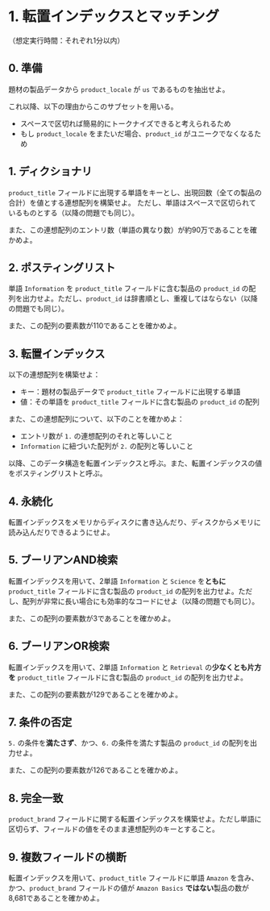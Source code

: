 # 1. 転置インデックスとマッチング

（想定実行時間：それぞれ1分以内）

## 0. 準備

題材の製品データから `product_locale` が `us` であるものを抽出せよ。

これ以降、以下の理由からこのサブセットを用いる。

- スペースで区切れば簡易的にトークナイズできると考えられるため
- もし `product_locale` をまたいだ場合、`product_id` がユニークでなくなるため

## 1. ディクショナリ

`product_title` フィールドに出現する単語をキーとし、出現回数（全ての製品の合計）を値とする連想配列を構築せよ。
ただし、単語はスペースで区切られているものとする（以降の問題でも同じ）。

また、この連想配列のエントリ数（単語の異なり数）が約90万であることを確かめよ。

## 2. ポスティングリスト

単語 `Information` を `product_title` フィールドに含む製品の `product_id` の配列を出力せよ。ただし、`product_id` は辞書順とし、重複してはならない（以降の問題でも同じ）。

また、この配列の要素数が110であることを確かめよ。

## 3. 転置インデックス

以下の連想配列を構築せよ：

- キー：題材の製品データで `product_title` フィールドに出現する単語
- 値：その単語を `product_title` フィールドに含む製品の `product_id` の配列

また、この連想配列について、以下のことを確かめよ：

- エントリ数が `1.` の連想配列のそれと等しいこと
- `Information` に紐づいた配列が `2.` の配列と等しいこと

以降、このデータ構造を転置インデックスと呼ぶ。また、転置インデックスの値をポスティングリストと呼ぶ。

## 4. 永続化

転置インデックスをメモリからディスクに書き込んだり、ディスクからメモリに読み込んだりできるようにせよ。

## 5. ブーリアンAND検索

転置インデックスを用いて、2単語 `Information` と `Science` を**ともに** `product_title` フィールドに含む製品の `product_id` の配列を出力せよ。ただし、配列が非常に長い場合にも効率的なコードにせよ（以降の問題でも同じ）。

また、この配列の要素数が3であることを確かめよ。

## 6. ブーリアンOR検索

転置インデックスを用いて、2単語 `Information` と `Retrieval` の**少なくとも片方を** `product_title` フィールドに含む製品の `product_id` の配列を出力せよ。

また、この配列の要素数が129であることを確かめよ。

## 7. 条件の否定

`5.` の条件を**満たさず**、かつ、`6.` の条件を満たす製品の `product_id` の配列を出力せよ。

また、この配列の要素数が126であることを確かめよ。

## 8. 完全一致

`product_brand` フィールドに関する転置インデックスを構築せよ。ただし単語に区切らず、フィールドの値をそのまま連想配列のキーとすること。

## 9. 複数フィールドの横断

転置インデックスを用いて、`product_title` フィールドに単語 `Amazon` を含み、かつ、`product_brand` フィールドの値が `Amazon Basics` **ではない**製品の数が8,681であることを確かめよ。
